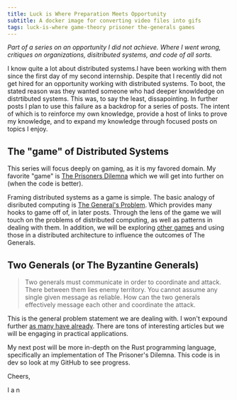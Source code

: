 ```yaml
---
title: Luck is Where Preparation Meets Opportunity
subtitle: A docker image for converting video files into gifs
tags: luck-is-where game-theory prisoner the-generals games
---
```


*Part of a series on an opportunity I did not achieve. Where I went wrong, critiques on organizations, disitributed systems, and code of all sorts.*

I know quite a lot about distributed systems.I have been working with them since the first day of my second internship. Despite that I recently did not get hired for an opportunity working with distributed systems. To boot, the stated reason was they wanted someone who had deeper knowldedge on distrtibuted systems. This was, to say the least, dissapointing. In further posts I plan to use this failure as a backdrop for a series of posts. The intent of which is to reinforce my own knowledge, provide a host of links to prove my knowledge, and to expand my knowledge through focused posts on topics I enjoy. 

## The "game" of Distributed Systems

This series will focus deeply on gaming, as it is my favored domain. My favorite "game" is [The Prisoners Dilemna](http://www.iancullinane.com/2022-05-16-Prisoner/) which we will get into further on (when the code is better).

Framing distributed systems as a game is simple. The basic analogy of disributed computing is [The General's Problem](https://en.wikipedia.org/wiki/Two_Generals%27_Problem). Which provides many hooks to game off of, in later posts. Through the lens of the game we will touch on the problems of distributed computing, as well as patterns in dealing with them. In addition, we will be exploring [other games](https://github.com/iancullinane/prisoner-rust) and using those in a distributed architecture to influence the outcomes of The Generals.

## Two Generals (or The Byzantine Generals)

> Two generals must communicate in order to coordinate and attack. There between them lies enemy territory. You cannot assume any single given message as reliable. How can the two generals effectively message each other and coordinate the attack.

This is the general problem statement we are dealing with. I won't expound further [as many have already](https://en.wikipedia.org/wiki/Two_Generals%27_Problem). There are tons of interesting articles but we will be engaging in practical applications. 

My next post will be more in-depth on the Rust programming language, specifically an implementation of The Prisoner's Dilemna. This code is in dev so look at my GitHub to see progress. 

Cheers,

I a n
